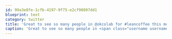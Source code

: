 ```yaml
---
id: 99a3e8fe-1cfb-4197-9f75-e2cf90897dd1
blueprint: text
category: twitter
title: 'Great to see so many people in @okcolab for #leancoffee this morning. #startupweekokanagan'
caption: 'Great to see so many people in <span class="username username_linked">@<a href="https://twitter.com/okcolab" title="Okanagan coLab">okcolab</a></span> for <span class="hashtag hashtag_local">#<a href="http://tweettemp.darylchymko.ca/?tag=leancoffee">leancoffee</a> this morning. <span class="hashtag hashtag_local">#<a href="http://tweettemp.darylchymko.ca/?tag=startupweekokanagan">startupweekokanagan</a>'
---
```

